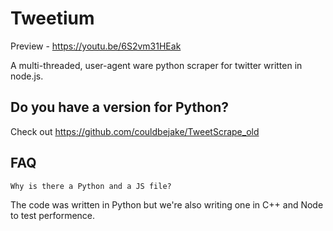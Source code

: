 # Tweetium

Preview - https://youtu.be/6S2vm31HEak

A multi-threaded, user-agent ware python scraper for twitter written in node.js.

## Do you have a version for Python?

Check out https://github.com/couldbejake/TweetScrape_old

## FAQ

```Why is there a Python and a JS file?```

The code was written in Python but we're also writing one in C++ and Node to test performence.
